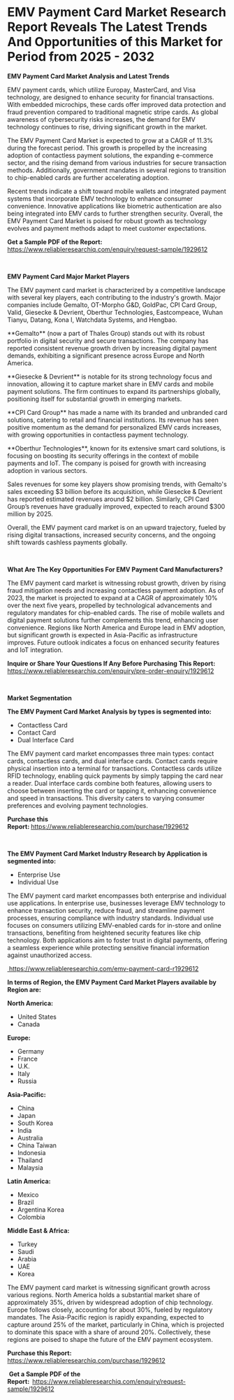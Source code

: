 <p><h1>EMV Payment Card Market Research Report Reveals The Latest Trends And Opportunities of this Market for Period from 2025 - 2032</h1></p><p><strong>EMV Payment Card Market Analysis and Latest Trends</strong></p>
<p><p>EMV payment cards, which utilize Europay, MasterCard, and Visa technology, are designed to enhance security for financial transactions. With embedded microchips, these cards offer improved data protection and fraud prevention compared to traditional magnetic stripe cards. As global awareness of cybersecurity risks increases, the demand for EMV technology continues to rise, driving significant growth in the market.</p><p>The EMV Payment Card Market is expected to grow at a CAGR of 11.3% during the forecast period. This growth is propelled by the increasing adoption of contactless payment solutions, the expanding e-commerce sector, and the rising demand from various industries for secure transaction methods. Additionally, government mandates in several regions to transition to chip-enabled cards are further accelerating adoption.</p><p>Recent trends indicate a shift toward mobile wallets and integrated payment systems that incorporate EMV technology to enhance consumer convenience. Innovative applications like biometric authentication are also being integrated into EMV cards to further strengthen security. Overall, the EMV Payment Card Market is poised for robust growth as technology evolves and payment methods adapt to meet customer expectations.</p></p>
<p><strong>Get a Sample PDF of the Report:&nbsp;</strong> <a href="https://www.reliableresearchiq.com/enquiry/request-sample/1929612?utm_campaign=2325&utm_medium=2&utm_source=Github&utm_content=ia&utm_term=20042025&utm_id=emv-payment-card">https://www.reliableresearchiq.com/enquiry/request-sample/1929612</a></p>
<p>&nbsp;</p>
<p><strong>EMV Payment Card Major Market Players</strong></p>
<p><p>The EMV payment card market is characterized by a competitive landscape with several key players, each contributing to the industry's growth. Major companies include Gemalto, OT-Morpho G&D, GoldPac, CPI Card Group, Valid, Giesecke & Devrient, Oberthur Technologies, Eastcompeace, Wuhan Tianyu, Datang, Kona I, Watchdata Systems, and Hengbao.</p><p>**Gemalto** (now a part of Thales Group) stands out with its robust portfolio in digital security and secure transactions. The company has reported consistent revenue growth driven by increasing digital payment demands, exhibiting a significant presence across Europe and North America.</p><p>**Giesecke & Devrient** is notable for its strong technology focus and innovation, allowing it to capture market share in EMV cards and mobile payment solutions. The firm continues to expand its partnerships globally, positioning itself for substantial growth in emerging markets.</p><p>**CPI Card Group** has made a name with its branded and unbranded card solutions, catering to retail and financial institutions. Its revenue has seen positive momentum as the demand for personalized EMV cards increases, with growing opportunities in contactless payment technology.</p><p>**Oberthur Technologies**, known for its extensive smart card solutions, is focusing on boosting its security offerings in the context of mobile payments and IoT. The company is poised for growth with increasing adoption in various sectors.</p><p>Sales revenues for some key players show promising trends, with Gemalto's sales exceeding $3 billion before its acquisition, while Giesecke & Devrient has reported estimated revenues around $2 billion. Similarly, CPI Card Group’s revenues have gradually improved, expected to reach around $300 million by 2025.</p><p>Overall, the EMV payment card market is on an upward trajectory, fueled by rising digital transactions, increased security concerns, and the ongoing shift towards cashless payments globally.</p></p>
<p>&nbsp;</p>
<p><strong>What Are The Key Opportunities For EMV Payment Card Manufacturers?</strong></p>
<p><p>The EMV payment card market is witnessing robust growth, driven by rising fraud mitigation needs and increasing contactless payment adoption. As of 2023, the market is projected to expand at a CAGR of approximately 10% over the next five years, propelled by technological advancements and regulatory mandates for chip-enabled cards. The rise of mobile wallets and digital payment solutions further complements this trend, enhancing user convenience. Regions like North America and Europe lead in EMV adoption, but significant growth is expected in Asia-Pacific as infrastructure improves. Future outlook indicates a focus on enhanced security features and IoT integration.</p></p>
<p><strong>Inquire or Share Your Questions If Any Before Purchasing This Report:</strong> <a href="https://www.reliableresearchiq.com/enquiry/pre-order-enquiry/1929612?utm_campaign=2325&utm_medium=2&utm_source=Github&utm_content=ia&utm_term=20042025&utm_id=emv-payment-card">https://www.reliableresearchiq.com/enquiry/pre-order-enquiry/1929612</a></p>
<p>&nbsp;</p>
<p><strong>Market Segmentation</strong></p>
<p><strong>The EMV Payment Card Market Analysis by types is segmented into:</strong></p>
<p><ul><li>Contactless Card</li><li>Contact Card</li><li>Dual Interface Card</li></ul></p>
<p><p>The EMV payment card market encompasses three main types: contact cards, contactless cards, and dual interface cards. Contact cards require physical insertion into a terminal for transactions. Contactless cards utilize RFID technology, enabling quick payments by simply tapping the card near a reader. Dual interface cards combine both features, allowing users to choose between inserting the card or tapping it, enhancing convenience and speed in transactions. This diversity caters to varying consumer preferences and evolving payment technologies.</p></p>
<p><strong>Purchase this Report:&nbsp;</strong><a href="https://www.reliableresearchiq.com/purchase/1929612?utm_campaign=2325&utm_medium=2&utm_source=Github&utm_content=ia&utm_term=20042025&utm_id=emv-payment-card">https://www.reliableresearchiq.com/purchase/1929612</a></p>
<p>&nbsp;</p>
<p><strong>The EMV Payment Card Market Industry Research by Application is segmented into:</strong></p>
<p><ul><li>Enterprise Use</li><li>Individual Use</li></ul></p>
<p><p>The EMV payment card market encompasses both enterprise and individual use applications. In enterprise use, businesses leverage EMV technology to enhance transaction security, reduce fraud, and streamline payment processes, ensuring compliance with industry standards. Individual use focuses on consumers utilizing EMV-enabled cards for in-store and online transactions, benefiting from heightened security features like chip technology. Both applications aim to foster trust in digital payments, offering a seamless experience while protecting sensitive financial information against unauthorized access.</p></p>
<p><a href="https://www.reliableresearchiq.com/emv-payment-card-r1929612?utm_campaign=2325&utm_medium=2&utm_source=Github&utm_content=ia&utm_term=20042025&utm_id=emv-payment-card">&nbsp;https://www.reliableresearchiq.com/emv-payment-card-r1929612</a></p>
<p><strong>In terms of Region, the EMV Payment Card Market Players available by Region are:</strong></p>
<p>
    <p> <strong> North America: </strong>
        <ul>
            <li>United States</li>
            <li>Canada</li>
        </ul>
        </p> 
    <p> <strong> Europe: </strong>
        <ul>
            <li>Germany</li>
            <li>France</li>
            <li>U.K.</li>
            <li>Italy</li>
            <li>Russia</li>
        </ul>
        </p> 
    <p> <strong> Asia-Pacific: </strong>
        <ul>
            <li>China</li>
            <li>Japan</li>
            <li>South Korea</li>
            <li>India</li>
            <li>Australia</li>
            <li>China Taiwan</li>
            <li>Indonesia</li>
            <li>Thailand</li>
            <li>Malaysia</li>
        </ul>
        </p> 
    <p> <strong> Latin America: </strong>
        <ul>
            <li>Mexico</li>
            <li>Brazil</li>
            <li>Argentina Korea</li>
            <li>Colombia</li>
        </ul>
        </p> 
    <p> <strong> Middle East & Africa: </strong>
        <ul>
            <li>Turkey</li>
            <li>Saudi</li>
            <li>Arabia</li>
            <li>UAE</li>
            <li>Korea</li>
        </ul>
    </p>
    </p>
<p><p>The EMV payment card market is witnessing significant growth across various regions. North America holds a substantial market share of approximately 35%, driven by widespread adoption of chip technology. Europe follows closely, accounting for about 30%, fueled by regulatory mandates. The Asia-Pacific region is rapidly expanding, expected to capture around 25% of the market, particularly in China, which is projected to dominate this space with a share of around 20%. Collectively, these regions are poised to shape the future of the EMV payment ecosystem.</p></p>
<p><strong>Purchase this Report: </strong><a href="https://www.reliableresearchiq.com/purchase/1929612?utm_campaign=2325&utm_medium=2&utm_source=Github&utm_content=ia&utm_term=20042025&utm_id=emv-payment-card">https://www.reliableresearchiq.com/purchase/1929612</a></p>
<p>&nbsp;<strong>Get a Sample PDF of the Report:&nbsp;&nbsp;</strong><a href="https://www.reliableresearchiq.com/enquiry/request-sample/1929612?utm_campaign=2325&utm_medium=2&utm_source=Github&utm_content=ia&utm_term=20042025&utm_id=emv-payment-card">https://www.reliableresearchiq.com/enquiry/request-sample/1929612</a></p>
<p><strong></strong></p>
<p><p></p><p></p><p></p></p>